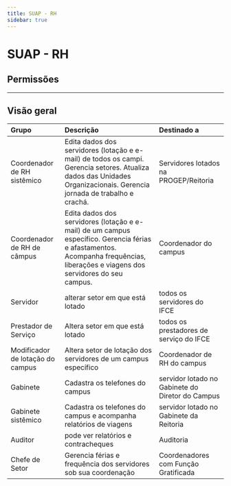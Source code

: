 ```yaml
---
title: SUAP - RH
sidebar: true
---
```


# SUAP - RH

## Permissões

------------------

## Visão geral

| Grupo | Descrição | Destinado a | 
| :-----| :---------| :-----------|
| Coordenador de RH sistêmico| Edita dados dos servidores (lotação e e-mail) de todos os campi. Gerencia setores. Atualiza dados das Unidades Organizacionais. Gerencia jornada de trabalho e crachá.  | Servidores lotados na PROGEP/Reitoria |
| Coordenador de RH de câmpus | Edita dados dos servidores (lotação e e-mail) de um campus específico. Gerencia férias e afastamentos. Acompanha frequências, liberações e viagens dos servidores do seu campus. | Coordenador do campus|
| Servidor | alterar setor em que está lotado | todos os servidores do IFCE |
| Prestador de Serviço | Altera setor em que está lotado | todos os prestadores de serviço do IFCE |
| Modificador de lotação do campus | Altera setor de lotação dos servidores de um campus específico | Coordenador de RH do campus|
| Gabinete| Cadastra os telefones do campus | servidor lotado no Gabinete do Diretor do Campus |
| Gabinete sistêmico| Cadastra os telefones do campus e acompanha relatórios de viagens | servidor lotado no Gabinete da Reitoria |
| Auditor | pode ver relatórios e contracheques | Auditoria |
| Chefe de Setor| Gerencia férias e frequência dos servidores sob sua coordenação | Coordenadores com Função Gratificada |
